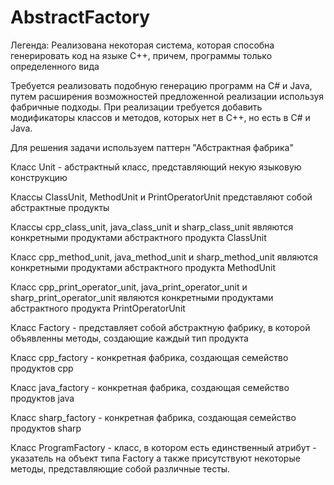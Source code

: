# AbstractFactory
Легенда: Реализована некоторая система, которая способна генерировать код на языке С++, причем, программы только определенного вида

Требуется реализовать подобную генерацию программ на С# и Java, путем расширения возможностей предложенной реализации используя фабричные подходы. При реализации требуется добавить модификаторы классов и методов, которых нет в C++, но есть в C# и Java.

Для решения задачи используем паттерн "Абстрактная фабрика"

Класс Unit - абстрактный класс, представляющий некую языковую конструкцию

Классы ClassUnit, MethodUnit и PrintOperatorUnit представляют собой абстрактные продукты

Классы cpp_class_unit, java_class_unit и sharp_class_unit являются конкретными продуктами абстрактного продукта ClassUnit

Класс cpp_method_unit, java_method_unit и sharp_method_unit являются конкретными продуктами абстрактного продукта MethodUnit

Класс cpp_print_operator_unit, java_print_operator_unit и sharp_print_operator_unit являются конкретными продуктами абстрактного продукта PrintOperatorUnit

Класс Factory - представляет собой абстрактную фабрику, в которой объявленны методы, создающие каждый тип продукта

Класс cpp_factory - конкретная фабрика, создающая семейство продуктов cpp

Класс java_factory - конкретная фабрика, создающая семейство продуктов java

Класс sharp_factory - конкретная фабрика, создающая семейство продуктов sharp

Класс ProgramFactory - класс, в котором есть единственный атрибут - указатель на объект типа Factory а также присутствуют некоторые методы, представляющие собой различные тесты.
